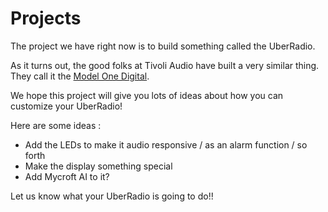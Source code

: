 # Projects

The project we have right now is to build something called the UberRadio.

As it turns out, the good folks at Tivoli Audio have built a very similar thing. They call it the [Model One Digital](https://www.tivoliaudio.com/shop/model-one-digital-wifi-bluetooth-fm-radio).

We hope this project will give you lots of ideas about how you can customize your UberRadio!

Here are some ideas :
- Add the LEDs to make it audio responsive / as an alarm function / so forth
- Make the display something special
- Add Mycroft AI to it?

Let us know what your UberRadio is going to do!!
